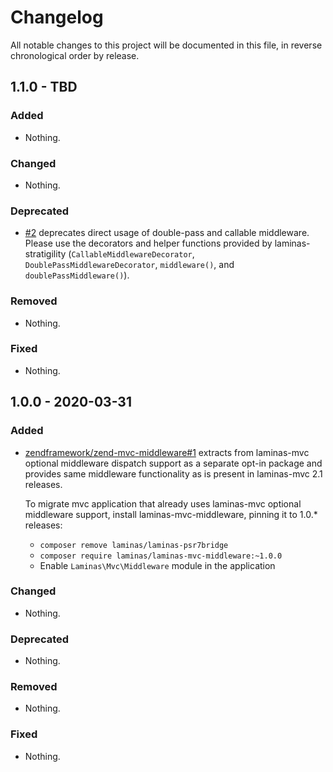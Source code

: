 # Changelog

All notable changes to this project will be documented in this file, in reverse chronological order by release.

## 1.1.0 - TBD

### Added

- Nothing.

### Changed

- Nothing.

### Deprecated

- [#2](https://github.com/laminas/laminas-mvc-middleware/pull/2) deprecates
  direct usage of double-pass and callable middleware. Please use the decorators
  and helper functions provided by laminas-stratigility
  (`CallableMiddlewareDecorator`, `DoublePassMiddlewareDecorator`,
  `middleware()`, and `doublePassMiddleware()`).

### Removed

- Nothing.

### Fixed

- Nothing.

## 1.0.0 - 2020-03-31

### Added

- [zendframework/zend-mvc-middleware#1](https://github.com/laminas/laminas-mvc-middleware) extracts from laminas-mvc
  optional middleware dispatch support as a separate opt-in package and
  provides same middleware functionality as is present in laminas-mvc 2.1
  releases.

  To migrate mvc application that already uses laminas-mvc optional middleware support,
  install laminas-mvc-middleware, pinning it to 1.0.* releases:
  - `composer remove laminas/laminas-psr7bridge`
  - `composer require laminas/laminas-mvc-middleware:~1.0.0`
  - Enable `Laminas\Mvc\Middleware` module in the application

### Changed

- Nothing.

### Deprecated

- Nothing.

### Removed

- Nothing.

### Fixed

- Nothing.
